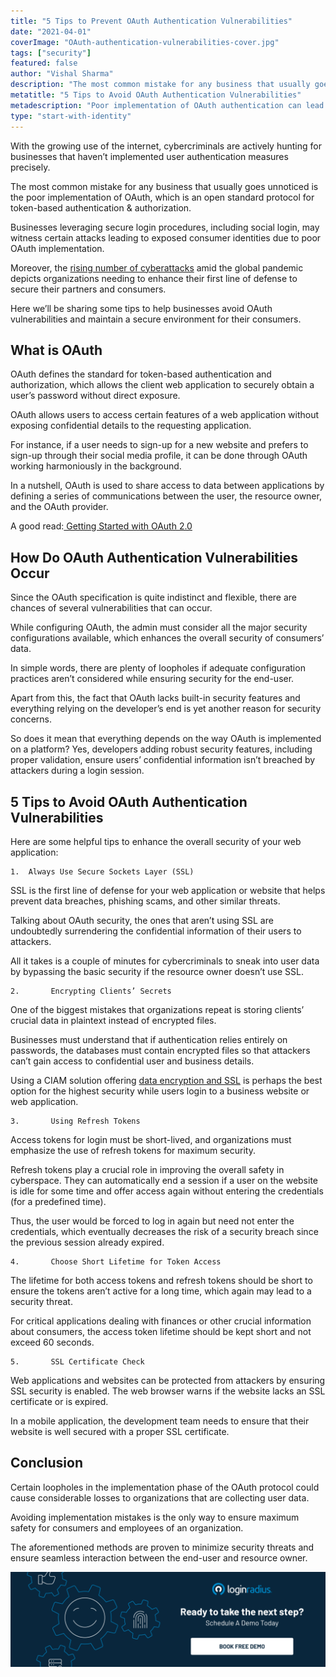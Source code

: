 ```yaml
---
title: "5 Tips to Prevent OAuth Authentication Vulnerabilities"
date: "2021-04-01"
coverImage: "OAuth-authentication-vulnerabilities-cover.jpg"
tags: ["security"]
featured: false
author: "Vishal Sharma"
description: "The most common mistake for any business that usually goes unnoticed is the poor implementation of OAuth, which is an open standard for token-based authentication & authorization. Here’s an insightful read that highlights the major OAuth implementation vulnerabilities and tips to avoid them for maximum security."
metatitle: "5 Tips to Avoid OAuth Authentication Vulnerabilities"
metadescription: "Poor implementation of OAuth authentication can lead to security breaches. Here are 5 tips to avoid OAuth authentication vulnerabilities for enhanced security."
type: "start-with-identity"
---
```


With the growing use of the internet, cybercriminals are actively hunting for businesses that haven’t implemented user authentication measures precisely.

The most common mistake for any business that usually goes unnoticed is the poor implementation of OAuth, which is an open standard protocol for token-based authentication & authorization.

Businesses leveraging secure login procedures, including social login, may witness certain attacks leading to exposed consumer identities due to poor OAuth implementation.

Moreover, the [rising number of cyberattacks](https://www.loginradius.com/blog/start-with-identity/2020/05/cyber-threats-business-risk-covid-19/) amid the global pandemic depicts organizations needing to enhance their first line of defense to secure their partners and consumers.

Here we’ll be sharing some tips to help businesses avoid OAuth vulnerabilities and maintain a secure environment for their consumers.

## What is OAuth

OAuth defines the standard for token-based authentication and authorization, which allows the client web application to securely obtain a user’s password without direct exposure.

OAuth allows users to access certain features of a web application without exposing confidential details to the requesting application.

For instance, if a user needs to sign-up for a new website and prefers to sign-up through their social media profile, it can be done through OAuth working harmoniously in the background.

In a nutshell, OAuth is used to share access to data between applications by defining a series of communications between the user, the resource owner, and the OAuth provider.

A good read:[ Getting Started with OAuth 2.0](https://www.loginradius.com/blog/async/oauth2/)

## How Do OAuth Authentication Vulnerabilities Occur

Since the OAuth specification is quite indistinct and flexible, there are chances of several vulnerabilities that can occur.

While configuring OAuth, the admin must consider all the major security configurations available, which enhances the overall security of consumers’ data.

In simple words, there are plenty of loopholes if adequate configuration practices aren’t considered while ensuring security for the end-user.

Apart from this, the fact that OAuth lacks built-in security features and everything relying on the developer’s end is yet another reason for security concerns.

So does it mean that everything depends on the way OAuth is implemented on a platform? Yes, developers adding robust security features, including proper validation, ensure users’ confidential information isn’t breached by attackers during a login session.

## 5 Tips to Avoid OAuth Authentication Vulnerabilities

Here are some helpful tips to enhance the overall security of your web application:

    1.  Always Use Secure Sockets Layer (SSL)

SSL is the first line of defense for your web application or website that helps prevent data breaches, phishing scams, and other similar threats.

Talking about OAuth security, the ones that aren’t using SSL are undoubtedly surrendering the confidential information of their users to attackers.

All it takes is a couple of minutes for cybercriminals to sneak into user data by bypassing the basic security if the resource owner doesn’t use SSL.

    2.       Encrypting Clients’ Secrets

One of the biggest mistakes that organizations repeat is storing clients’ crucial data in plaintext instead of encrypted files.

Businesses must understand that if authentication relies entirely on passwords, the databases must contain encrypted files so that attackers can’t gain access to confidential user and business details.

Using a CIAM solution offering [data encryption and SSL](https://www.loginradius.com/blog/async/lets-encrypt-with-ssl-certificates/) is perhaps the best option for the highest security while users login to a business website or web application.

    3.       Using Refresh Tokens

Access tokens for login must be short-lived, and organizations must emphasize the use of refresh tokens for maximum security.

Refresh tokens play a crucial role in improving the overall safety in cyberspace. They can automatically end a session if a user on the website is idle for some time and offer access again without entering the credentials (for a predefined time).

Thus, the user would be forced to log in again but need not enter the credentials, which eventually decreases the risk of a security breach since the previous session already expired.

    4.       Choose Short Lifetime for Token Access

The lifetime for both access tokens and refresh tokens should be short to ensure the tokens aren’t active for a long time, which again may lead to a security threat.

For critical applications dealing with finances or other crucial information about consumers, the access token lifetime should be kept short and not exceed 60 seconds.

    5.       SSL Certificate Check

Web applications and websites can be protected from attackers by ensuring SSL security is enabled. The web browser warns if the website lacks an SSL certificate or is expired.

In a mobile application, the development team needs to ensure that their website is well secured with a proper SSL certificate.

## Conclusion

Certain loopholes in the implementation phase of the OAuth protocol could cause considerable losses to organizations that are collecting user data.

Avoiding implementation mistakes is the only way to ensure maximum safety for consumers and employees of an organization.

The aforementioned methods are proven to minimize security threats and ensure seamless interaction between the end-user and resource owner.

[![book-free-demo-loginradius](Book-Free-Demo-1024x310.png)](https://www.loginradius.com/book-a-demo/)
